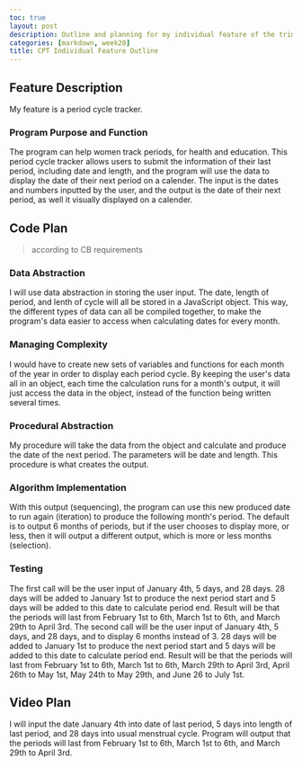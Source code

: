 ```yaml
---
toc: true
layout: post
description: Outline and planning for my individual feature of the trimester 2 CPT project, following CB requirements
categories: [markdown, week20] 
title: CPT Individual Feature Outline
---
```


## Feature Description
My feature is a period cycle tracker.

### Program Purpose and Function 
The program can help women track periods, for health and education. This period cycle tracker allows users to submit the information of their last period, including date and length, and the program will use the data to display the date of their next period on a calender. The input is the dates and numbers inputted by the user, and the output is the date of their next period, as well it visually displayed on a calender.

## Code Plan
> according to CB requirements

### Data Abstraction
I will use data abstraction in storing the user input. The date, length of period, and lenth of cycle will all be stored in a JavaScript object. This way, the different types of data can all be compiled together, to make the program's data easier to access when calculating dates for every month. 

### Managing Complexity
I would have to create new sets of variables and functions for each month of the year in order to display each period cycle. By keeping the user's data all in an object, each time the calculation runs for a month's output, it will just access the data in the object, instead of the function being written several times. 

### Procedural Abstraction 
My procedure will take the data from the object and calculate and produce the date of the next period. The parameters will be date and length. This procedure is what creates the output.

### Algorithm Implementation
With this output (sequencing), the program can use this new produced date to run again (iteration) to produce the following month's period. The default is to output 6 months of periods, but if the user chooses to display more, or less, then it will output a different output, which is more or less months (selection).

### Testing
The first call will be the user input of January 4th, 5 days, and 28 days. 28 days will be added to January 1st to produce the next period start and 5 days will be added to this date to calculate period end. Result will be that the periods will last from February 1st to 6th, March 1st to 6th, and March 29th to April 3rd. 
The second call will be the user input of January 4th, 5 days, and 28 days, and to display 6 months instead of 3. 28 days will be added to January 1st to produce the next period start and 5 days will be added to this date to calculate period end. Result will be that the periods will last from February 1st to 6th, March 1st to 6th, March 29th to April 3rd, April 26th to May 1st, May 24th to May 29th, and June 26 to July 1st.

## Video Plan
I will input the date January 4th into date of last period, 5 days into length of last period, and 28 days into usual menstrual cycle. Program will output that the periods will last from February 1st to 6th, March 1st to 6th, and March 29th to April 3rd. 